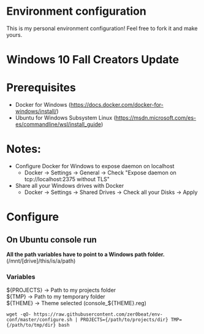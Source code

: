 # Environment configuration

This is my personal environment configuration! Feel free to fork it and make yours.

# Windows 10 Fall Creators Update

# Prerequisites
* Docker for Windows (https://docs.docker.com/docker-for-windows/install/)
* Ubuntu for Windows Subsystem Linux (https://msdn.microsoft.com/es-es/commandline/wsl/install_guide)

# Notes:
* Configure Docker for Windows to expose daemon on localhost
    * Docker -> Settings -> General -> Check "Expose daemon on tcp://localhost:2375 without TLS"
* Share all your Windows drives with Docker
    * Docker -> Settings -> Shared Drives -> Check all your Disks -> Apply

# Configure

## On Ubuntu console run

**All the path variables have to point to a Windows path folder.** (/mnt/[drive]/this/is/a/path)

### Variables
${PROJECTS} -> Path to my projects folder  
${TMP} -> Path to my temporary folder  
${THEME} -> Theme selected (console_${THEME}.reg)

```
wget -qO- https://raw.githubusercontent.com/zer0beat/env-conf/master/configure.sh | PROJECTS={/path/to/projects/dir} TMP={/path/to/tmp/dir} bash
```